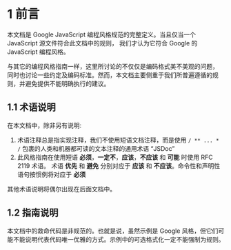 # 1 前言

本文档是 Google JavaScript 编程风格规范的完整定义。当且仅当一个 JavaScript 源文件符合此文档中的规则， 我们才认为它符合 Google 的 JavaScript 编程风格。

与其它的编程风格指南一样，这里所讨论的不仅仅是编码格式美不美观的问题， 同时也讨论一些约定及编码标准。然而，本文档主要侧重于我们所普遍遵循的规则，并避免提供不能明确执行的建议。

## 1.1 术语说明

在本文档中，除非另有说明:

1. 术语注释总是指实现注释，我们不使用短语文档注释，而是使用 `/ ** ... * /` 包裹的人类和机器都可读的文本注释的通用术语 “JSDoc” 
2. 此风格指南在使用短语 **必须**，**一定不**，**应该**，**不应该** 和 **可能** 时使用 RFC 2119 术语。 术语 **优先** 和 **避免** 分别对应于 **应该** 和 **不应该**。命令性和声明性语句按惯例将对应于 **必须**

其他术语说明将偶尔出现在后面文档中。

## 1.2 指南说明

本文档中的救命代码是非规范的。也就是说，虽然示例是 Google 风格，但它们可能不能说明代表代码唯一优雅的方式。示例中的可选格式化一定不能强制为规则。